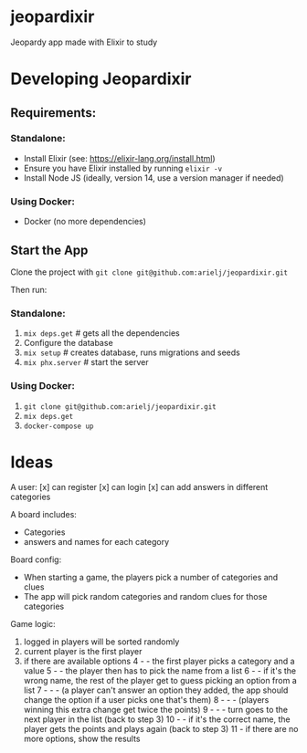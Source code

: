 # jeopardixir

Jeopardy app made with Elixir to study

# Developing Jeopardixir

## Requirements:

### Standalone:

- Install Elixir (see: https://elixir-lang.org/install.html)
- Ensure you have Elixir installed by running `elixir -v`
- Install Node JS (ideally, version 14, use a version manager if needed)

### Using Docker:

- Docker (no more dependencies)

## Start the App

Clone the project with `git clone git@github.com:arielj/jeopardixir.git`

Then run:

### Standalone:

1. `mix deps.get` # gets all the dependencies
2. Configure the database
3. `mix setup` # creates database, runs migrations and seeds
4. `mix phx.server` # start the server

### Using Docker:

1. `git clone git@github.com:arielj/jeopardixir.git`
2. `mix deps.get`
3. `docker-compose up`

# Ideas

A user:
[x] can register
[x] can login
[x] can add answers in different categories

A board includes:
- Categories
- answers and names for each category

Board config:
- When starting a game, the players pick a number of categories and clues
- The app will pick random categories and random clues for those categories

Game logic:
 1. logged in players will be sorted randomly
 2. current player is the first player
 3. if there are available options
 4 - - the first player picks a category and a value
 5 - - the player then has to pick the name from a list
 6 - - if it's the wrong name, the rest of the player get to guess picking an option from a list
 7 - - - (a player can't answer an option they added, the app should change the option if a user picks one that's them)
 8 - - - (players winning this extra change get twice the points)
 9 - - - turn goes to the next player in the list (back to step 3)
10 - - if it's the correct name, the player gets the points and plays again (back to step 3)
11 - if there are no more options, show the results
